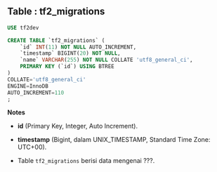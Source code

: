 Table : tf2_migrations
------------------------

```SQL
USE tf2dev

CREATE TABLE `tf2_migrations` (
	`id` INT(11) NOT NULL AUTO_INCREMENT,
	`timestamp` BIGINT(20) NOT NULL,
	`name` VARCHAR(255) NOT NULL COLLATE 'utf8_general_ci',
	PRIMARY KEY (`id`) USING BTREE
)
COLLATE='utf8_general_ci'
ENGINE=InnoDB
AUTO_INCREMENT=110
;
```
__Notes__

+ __id__ (Primary Key, Integer, Auto Increment).

+ __timestamp__ (Bigint, dalam UNIX_TIMESTAMP, Standard Time Zone: UTC+00).

+ Table `tf2_migrations` berisi data mengenai ???.